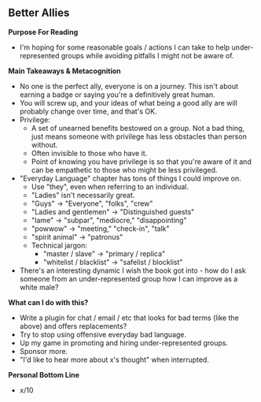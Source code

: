 ## Better Allies

**Purpose For Reading**
- I'm hoping for some reasonable goals / actions I can take to help under-represented groups while avoiding pitfalls I might not be aware of.
 
**Main Takeaways & Metacognition**
- No one is the perfect ally, everyone is on a journey. This isn't about earning a badge or saying you're a definitively great human.
- You will screw up, and your ideas of what being a good ally are will probably change over time, and that's OK.
- Privilege:
	- A set of unearned benefits bestowed on a group. Not a bad thing, just means someone with privilege has less obstacles than person without.
	- Often invisible to those who have it.
	- Point of knowing you have privilege is so that you're aware of it and can be empathetic to those who might be less privileged. 
- "Everyday Language" chapter has tons of things I could improve on.
	- Use "they", even when referring to an individual.
	- "Ladies" isn't necessarily great.
	- "Guys" -> "Everyone", "folks", "crew"
	- "Ladies and gentlemen" -> "Distinguished guests"
	- "lame" -> "subpar", "mediocre," "disappointing"
	- "powwow" -> "meeting," "check-in", "talk"
	- "spirit animal" -> "patronus"
	- Technical jargon:
		- "master / slave" -> "primary / replica"
		- "whitelist / blacklist" -> "safelist / blocklist"
- There's an interesting dynamic I wish the book got into - how do I ask someone from an under-represented group how I can improve as a white male?

**What can I do with this?**
- Write a plugin for chat / email / etc that looks for bad terms (like the above) and offers replacements?
- Try to stop using offensive everyday bad language.
- Up my game in promoting and hiring under-represented groups.
- Sponsor more.
- "I'd like to hear more about x's thought" when interrupted.

**Personal Bottom Line**
- x/10
<!--stackedit_data:
eyJoaXN0b3J5IjpbMTcwNTUyOTExMywtOTI1MDQ5Nzk2LC05NT
Q2MTE3OTUsLTE0ODU4MDIzOTBdfQ==
-->